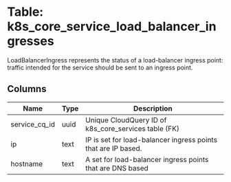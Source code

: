 
# Table: k8s_core_service_load_balancer_ingresses
LoadBalancerIngress represents the status of a load-balancer ingress point: traffic intended for the service should be sent to an ingress point.
## Columns
| Name        | Type           | Description  |
| ------------- | ------------- | -----  |
|service_cq_id|uuid|Unique CloudQuery ID of k8s_core_services table (FK)|
|ip|text|IP is set for load-balancer ingress points that are IP based.|
|hostname|text|A set for load-balancer ingress points that are DNS based|

